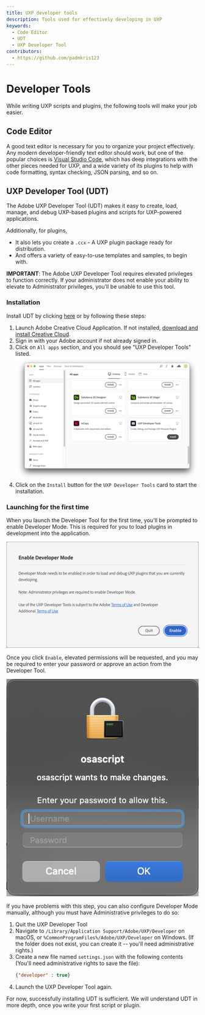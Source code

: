 ```yaml
---
title: UXP developer tools
description: Tools used for effectively developing in UXP
keywords:
  - Code Editor
  - UDT
  - UXP Developer Tool
contributors:
  - https://github.com/padmkris123
---
```


# Developer Tools

While writing UXP scripts and plugins, the following tools will make your job easier.

## Code Editor
A good text editor is necessary for you to organize your project effectively. Any modern developer-friendly text editor should work, but one of the popular choices is [Visual Studio Code](https://code.visualstudio.com), which has deep integrations with the other pieces needed for UXP, and a wide variety of its plugins to help with code formatting, syntax checking, JSON parsing, and so on.


## UXP Developer Tool (UDT)

The Adobe UXP Developer Tool (UDT) makes it easy to create, load, manage, and debug UXP-based plugins and scripts for UXP-powered applications. 

Additionally, for plugins, 
- It also lets you create a `.ccx` - A UXP plugin package ready for distribution.
- And offers a variety of easy-to-use templates and samples, to begin with.

<InlineAlert variant="info" slots="text"/>

**IMPORTANT**:
The Adobe UXP Developer Tool requires elevated privileges to function correctly. If your administrator does not enable your ability to elevate to Administrator privileges, you'll be unable to use this tool.

### Installation
Install UDT by clicking [here](https://creativecloud.adobe.com/apps/download/uxp-developer-tools) or by following these steps:
1. Launch Adobe Creative Cloud Application. If not installed, [download and install Creative Cloud](https://creativecloud.adobe.com/apps/download/creative-cloud).
2. Sign in with your Adobe account if not already signed in.
3. Click on `All apps` section, and you should see "UXP Developer Tools" listed.
  ![Creative cloud](./ccd-allapps-udt.png)
4. Click on the `Install` button for the `UXP Developer Tools` card to start the installation.

### Launching for the first time

When you launch the Developer Tool for the first time, you'll be prompted to enable Developer Mode. This is required for you to load plugins in development into the application.

![Enable Developer Mode](./devmode.png)

Once you click `Enable`, elevated permissions will be requested, and you may be required to enter your password or approve an action from the Developer Tool.

![Elevated Permissions request](./macos-elevated-permissions.png) 

If you have problems with this step, you can also configure Developer Mode manually, although you must have Administrative privileges to do so:
1. Quit the UXP Developer Tool
2. Navigate to `/Library/Application Support/Adobe/UXP/Developer` on macOS, or `%CommonProgramFiles%/Adobe/UXP/Developer` on Windows. (If the folder does not exist, you can create it -- you'll need administrative rights.)
3. Create a new file named `settings.json` with the following contents (You'll need administrative rights to save the file):
    ```json
    {"developer" : true}
    ```
4. Launch the UXP Developer Tool again.

For now, successfully installing UDT is sufficient. We will understand UDT in more depth, once you write your first script or plugin. 

<!--
TODO Add this section once details are available
## Type definitions
Provide download link for UXP and InDesign 
-->
